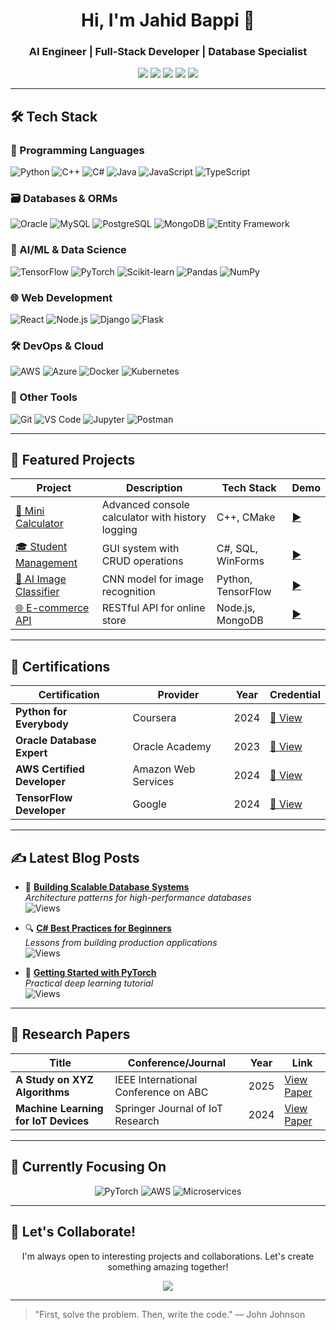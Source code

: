 <h1 align="center">Hi, I'm Jahid Bappi 👋</h1>
<h3 align="center">AI Engineer | Full-Stack Developer | Database Specialist</h3>


<p align="center">
  <a href="https://github.com/jahidbappi"><img src="https://img.shields.io/badge/GitHub-100000?style=for-the-badge&logo=github&logoColor=white" /></a>
  <a href="https://linkedin.com/in/jahidbappi"><img src="https://img.shields.io/badge/LinkedIn-0A66C2?style=for-the-badge&logo=linkedin&logoColor=white" /></a>
  <a href="mailto:jahidcric2000@gmail.com"><img src="https://img.shields.io/badge/Email-D14836?style=for-the-badge&logo=gmail&logoColor=white" /></a>
  <a href="https://medium.com/@jahidcric2000"><img src="https://img.shields.io/badge/Blog-12100E?style=for-the-badge&logo=medium&logoColor=white" /></a>
  <a href="https://twitter.com/jahidbappi_"><img src="https://img.shields.io/badge/Twitter-1DA1F2?style=for-the-badge&logo=twitter&logoColor=white" /></a>
</p>

---


## 🛠️ Tech Stack

### 🔧 Programming Languages
![Python](https://img.shields.io/badge/Python-3776AB?style=flat&logo=python&logoColor=white)
![C++](https://img.shields.io/badge/C++-00599C?style=flat&logo=c%2B%2B&logoColor=white)
![C#](https://img.shields.io/badge/C%23-239120?style=flat&logo=c-sharp&logoColor=white)
![Java](https://img.shields.io/badge/Java-007396?style=flat&logo=java&logoColor=white)
![JavaScript](https://img.shields.io/badge/JavaScript-F7DF1E?style=flat&logo=javascript&logoColor=black)
![TypeScript](https://img.shields.io/badge/TypeScript-3178C6?style=flat&logo=typescript&logoColor=white)

### 🗃️ Databases & ORMs
![Oracle](https://img.shields.io/badge/Oracle-F80000?style=flat&logo=oracle&logoColor=white)
![MySQL](https://img.shields.io/badge/MySQL-4479A1?style=flat&logo=mysql&logoColor=white)
![PostgreSQL](https://img.shields.io/badge/PostgreSQL-4169E1?style=flat&logo=postgresql&logoColor=white)
![MongoDB](https://img.shields.io/badge/MongoDB-47A248?style=flat&logo=mongodb&logoColor=white)
![Entity Framework](https://img.shields.io/badge/Entity_Framework-512BD4?style=flat&logo=dotnet&logoColor=white)

### 🤖 AI/ML & Data Science
![TensorFlow](https://img.shields.io/badge/TensorFlow-FF6F00?style=flat&logo=tensorflow&logoColor=white)
![PyTorch](https://img.shields.io/badge/PyTorch-EE4C2C?style=flat&logo=pytorch&logoColor=white)
![Scikit-learn](https://img.shields.io/badge/scikit--learn-F7931E?style=flat&logo=scikit-learn&logoColor=white)
![Pandas](https://img.shields.io/badge/Pandas-150458?style=flat&logo=pandas&logoColor=white)
![NumPy](https://img.shields.io/badge/NumPy-013243?style=flat&logo=numpy&logoColor=white)

### 🌐 Web Development
![React](https://img.shields.io/badge/React-61DAFB?style=flat&logo=react&logoColor=black)
![Node.js](https://img.shields.io/badge/Node.js-339933?style=flat&logo=nodedotjs&logoColor=white)
![Django](https://img.shields.io/badge/Django-092E20?style=flat&logo=django&logoColor=white)
![Flask](https://img.shields.io/badge/Flask-000000?style=flat&logo=flask&logoColor=white)

### 🛠️ DevOps & Cloud
![AWS](https://img.shields.io/badge/AWS-232F3E?style=flat&logo=amazon-aws&logoColor=white)
![Azure](https://img.shields.io/badge/Azure-0078D4?style=flat&logo=microsoft-azure&logoColor=white)
![Docker](https://img.shields.io/badge/Docker-2496ED?style=flat&logo=docker&logoColor=white)
![Kubernetes](https://img.shields.io/badge/Kubernetes-326CE5?style=flat&logo=kubernetes&logoColor=white)

### 🔌 Other Tools
![Git](https://img.shields.io/badge/Git-F05032?style=flat&logo=git&logoColor=white)
![VS Code](https://img.shields.io/badge/VS_Code-007ACC?style=flat&logo=visual-studio-code&logoColor=white)
![Jupyter](https://img.shields.io/badge/Jupyter-F37626?style=flat&logo=jupyter&logoColor=white)
![Postman](https://img.shields.io/badge/Postman-FF6C37?style=flat&logo=postman&logoColor=white)

---


## 🚀 Featured Projects

<div align="center">

| Project | Description | Tech Stack | Demo |
|---------|-------------|------------|------|
| [🧮 Mini Calculator](https://github.com/jahidbappi/mini-calculator) | Advanced console calculator with history logging | C++, CMake | [▶️](#) |
| [🎓 Student Management](https://github.com/jahidbappi/student-management-app) | GUI system with CRUD operations | C#, SQL, WinForms | [▶️](#) |
| [🤖 AI Image Classifier](https://github.com/jahidbappi/ai-image-classifier) | CNN model for image recognition | Python, TensorFlow | [▶️](#) |
| [🌐 E-commerce API](https://github.com/jahidbappi/ecommerce-api) | RESTful API for online store | Node.js, MongoDB | [▶️](#) |

</div>

---

## 📜 Certifications

<div align="center">

| Certification | Provider | Year | Credential |
|--------------|----------|------|------------|
| **Python for Everybody** | Coursera | 2024 | [🔗 View](#) |
| **Oracle Database Expert** | Oracle Academy | 2023 | [🔗 View](#) |
| **AWS Certified Developer** | Amazon Web Services | 2024 | [🔗 View](#) |
| **TensorFlow Developer** | Google | 2024 | [🔗 View](#) |

</div>

---

## ✍️ Latest Blog Posts

- 📝 **[Building Scalable Database Systems](https://medium.com/@jahidbappi/database-design-patterns)**  
  *Architecture patterns for high-performance databases*  
  ![Views](https://img.shields.io/badge/Views-1.2k-blue)

- 🔍 **[C# Best Practices for Beginners](https://medium.com/@jahidbappi/csharp-tips)**  
  *Lessons from building production applications*  
  ![Views](https://img.shields.io/badge/Views-850-blue)

- 🤖 **[Getting Started with PyTorch](https://medium.com/@jahidbappi/pytorch-guide)**  
  *Practical deep learning tutorial*  
  ![Views](https://img.shields.io/badge/Views-1.5k-blue)

---

## 📄 Research Papers

| Title | Conference/Journal | Year | Link |
|--------|-------------------|------|------|
| **A Study on XYZ Algorithms** | IEEE International Conference on ABC | 2025 | [View Paper](https://example.com/xyz-paper) |
| **Machine Learning for IoT Devices** | Springer Journal of IoT Research | 2024 | [View Paper](https://example.com/ml-iot-paper) |

---

## 🎯 Currently Focusing On

<div align="center">

![PyTorch](https://img.shields.io/badge/Learning-PyTorch-EE4C2C?style=for-the-badge&logo=pytorch&logoColor=white)
![AWS](https://img.shields.io/badge/Certifying-AWS-232F3E?style=for-the-badge&logo=amazon-aws&logoColor=white)
![Microservices](https://img.shields.io/badge/Exploring-Microservices-1890FF?style=for-the-badge)

</div>

---

## 💬 Let's Collaborate!

<p align="center">
  I'm always open to interesting projects and collaborations. Let's create something amazing together!
</p>

<div align="center">
  <a href="mailto:jahidcric2000@gmail.com">
    <img src="https://img.shields.io/badge/Contact_Me-D14836?style=for-the-badge&logo=gmail&logoColor=white"/>
  </a>
</div>

---

> "First, solve the problem. Then, write the code." — John Johnson
